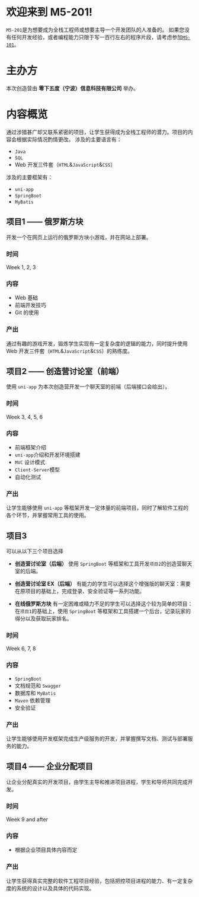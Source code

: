 # 欢迎来到 M5-201!
`M5-201`是为想要成为全栈工程师或想要主导一个开发团队的人准备的。
如果您没有任何开发经验，或者编程能力只限于写一百行左右的程序片段，请考虑参加[`M5-101`](https://paulcccccch.github.io/m5-101)。

# 主办方
本次创造营由 **零下五度（宁波）信息科技有限公司** 举办。

# 内容概览
通过涉猎甚广却又联系紧密的项目，让学生获得成为全栈工程师的潜力。项目的内容会根据实际情况酌情更改。
涉及的主要语言有：

- `Java`  
- `SQL`
- Web 开发三件套（`HTML`&`JavaScript`&`CSS`）

涉及的主要框架有：  

- `uni-app`
- `SpringBoot`
- `MyBatis`

## 项目1 —— 俄罗斯方块
开发一个在网页上运行的俄罗斯方块小游戏，并在网站上部署。  

### 时间
Week 1, 2, 3

### 内容
- Web 基础
- 前端开发技巧
- Git 的使用

### 产出
通过有趣的游戏开发，锻炼学生实现有一定复杂度的逻辑的能力，同时提升使用 Web 开发三件套（`HTML`&`JavaScript`&`CSS`）的熟练度。

## 项目2 —— 创造营讨论室（前端）
使用 `uni-app` 为本次创造营开发一个聊天室的前端（后端接口会给出）。  

### 时间
Week 3, 4, 5, 6

### 内容
- 前端框架介绍
- `uni-app`介绍和开发环境搭建
- `MVC` 设计模式
- `Client-Server`模型
- 自动化测试

### 产出
让学生能够使用 `uni-app` 等框架开发一定体量的前端项目，同时了解软件工程的各个环节，并掌握常用工具的使用。

## 项目3 
可以从以下三个项目选择

- **创造营讨论室（后端）**
使用 `SpringBoot` 等框架和工具开发`项目2`的创造营聊天室的后端。

- **创造营讨论室 EX（后端）**
有能力的学生可以选择这个增强版的聊天室：需要在原项目的基础上，完成登录、安全验证等一系列功能。

- **在线俄罗斯方块**
有一定困难或精力不足的学生可以选择这个较为简单的项目：在`项目1`的基础上，使用 `SpringBoot` 等框架和工具搭建一个后台，记录玩家的得分以及获取玩家排名。  

### 时间
Week 6, 7, 8

### 内容
- `SpringBoot`
- 文档规范和 `Swagger`
- 数据库和 `MyBatis`
- `Maven` 依赖管理
- 安全验证

### 产出
让学生能够使用开发框架完成生产级服务的开发，并掌握撰写文档、测试与部署服务的能力。

## 项目4 —— 企业分配项目
让企业分配真实的开发项目，由学生主导和推进项目进程，学生和导师共同完成开发。  

### 时间
Week 9 and after

### 内容
- 根据企业项目具体内容而定

### 产出
让学生获得真实完整的软件工程项目经验，包括把控项目进程的能力、有一定复杂度的系统的设计以及具体的代码实现。
